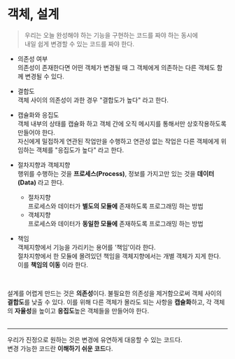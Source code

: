 # 객체, 설계

> 우리는 오늘 완성해야 하는 기능을 구현하는 코드를 짜야 하는 동시에   
>내일 쉽게 변경할 수 있는 코드를 짜야 한다.

* 의존성 여부  
  의존성이 존재한다면 어떤 객체가 변경될 때 그 객체에게 의존하는 다른 객체도 함께 변경될 수 있다.


* 결합도  
  객체 사이의 의존성이 과한 경우 "결합도가 높다" 라고 한다.

* 캡슐화와 응집도  
  객체 내부의 상태를 캡슐화 하고 객체 간에 오직 메시지를 통해서만 상호작용하도록 만들어야 한다.  
  자신에게 밀접하게 연관된 작업만을 수행하고 연관성 없는 작업은 다른 객체에게 위임하는 객체를 "응집도가 높다" 라고 한다.
* 절차지향과 객체지향  
  행위를 수행하는 것을 **프로세스(Process)**, 정보를 가지고만 있는 것을 **데이터(Data)** 라고 한다.
  - 절차지향  
    프로세스와 데이터가 **별도의 모듈에** 존재하도록 프로그래밍 하는 방법
  - 객체지향  
    프로세스와 데이터가 **동일한 모듈에** 존재하도록 프로그래밍 하는 방법
* 책임  
  객체지향에서 기능을 가리키는 용어를 '책임'이라 한다.  
  절차지향에서 한 모듈에 몰려있던 책임을 객체지향에서는 개별 객체가 지게 한다. 이를 **책임의 이동** 이라 한다.  
<br>

설계를 어렵게 만드는 것은 **의존성**이다. 불필요한 의존성을 제거함으로써 객체 사이의 **결합도**를 낮출 수 있다. 이를 위해 다른 객체가 몰라도 되는 사항을 **캡슐화**하고, 각 객체의 **자율성**을 높이고 **응집도**높은 객체들을 만들어야 한다.
<br><br>

---
우리가 진정으로 원하는 것은 변경에 유연하게 대응할 수 있는 코드다.  
변경 가능한 코드란 **이해하기 쉬운 코드**다.